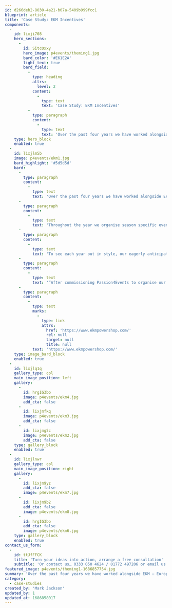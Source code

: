 ```yaml
---
id: d266deb2-8030-4a21-b07a-5409b999fcc1
blueprint: article
title: 'Case Study: EKM Incentives'
components:
  -
    id: lixji708
    hero_sections:
      -
        id: SitcOxxy
        hero_image: p4events/theming1.jpg
        bard_color: '#E61E2A'
        light_text: true
        bard_field:
          -
            type: heading
            attrs:
              level: 2
            content:
              -
                type: text
                text: 'Case Study: EKM Incentives'
          -
            type: paragraph
            content:
              -
                type: text
                text: 'Over the past four years we have worked alongside EKM – Europe’s largest Ecommerce provider, providing ‘inventive incentives’ on a quarterly basis. These personalised events allow multi-site staff to socialise and network in an informal and fun environment.'
    type: hero_block
    enabled: true
  -
    id: lixjlm5b
    image: p4events/ekm1.jpg
    bard_highlight: '#5d5d5d'
    bard:
      -
        type: paragraph
        content:
          -
            type: text
            text: 'Over the past four years we have worked alongside EKM – Europe’s largest Ecommerce provider, providing Inventive Incentives on a quarterly basis. These personalised events allow multi-site staff to socialise and network in an informal and fun environment.'
      -
        type: paragraph
        content:
          -
            type: text
            text: 'Throughout the year we organise season specific events aimed at making staff feel both valued and included. From warm weather outdoor pursuits such as action packed activity days and pub grub, to cosy cocktail masterclasses and casino nights, we create the perfect VIP experience.'
      -
        type: paragraph
        content:
          -
            type: text
            text: 'To see each year out in style, our eagerly anticipated Christmas parties have included themes such as; Gatsby glamour in Liverpool, EKM at the movies in Manchester and the staffs personal favourite, Star Wars in Lancashire.'
      -
        type: paragraph
        content:
          -
            type: text
            text: '“After commissioning Passion4Events to organise our corporate incentives, we have seen a rise in participants, saved on staff time in the planning, & benefited from discounted rates and cost savings across all activities. I would not hesitate in recommending them”'
      -
        type: paragraph
        content:
          -
            type: text
            marks:
              -
                type: link
                attrs:
                  href: 'https://www.ekmpowershop.com/'
                  rel: null
                  target: null
                  title: null
            text: 'https://www.ekmpowershop.com/'
    type: image_bard_block
    enabled: true
  -
    id: lixjlq1q
    gallery_type: col
    main_image_position: left
    gallery:
      -
        id: hrgIG3bo
        image: p4events/ekm4.jpg
        add_cta: false
      -
        id: lixjmfkq
        image: p4events/ekm3.jpg
        add_cta: false
      -
        id: lixjmg5c
        image: p4events/ekm2.jpg
        add_cta: false
    type: gallery_block
    enabled: true
  -
    id: lixjlnwr
    gallery_type: col
    main_image_position: right
    gallery:
      -
        id: lixjm9yz
        add_cta: false
        image: p4events/ekm7.jpg
      -
        id: lixjm9b2
        add_cta: false
        image: p4events/ekm8.jpg
      -
        id: hrgIG3bo
        add_cta: false
        image: p4events/ekm6.jpg
    type: gallery_block
    enabled: true
contact_us_form:
  -
    id: ttJfFFCK
    title: 'Turn your ideas into action, arrange a free consultation'
    subtitle: 'Or contact us… 0333 050 4624 / 01772 497206 or email us: info@p4events.co.uk'
featured_image: p4events/theming1-1686857754.jpg
summary: 'Over the past four years we have worked alongside EKM – Europe’s largest Ecommerce provider, providing ‘inventive incentives’ on a quarterly basis. These personalised events allow multi-site staff to socialise and network in an informal and fun environment.'
category:
  - case-studies
created_by: 'Mark Jackson'
updated_by: 1
updated_at: 1686858017
---
```


